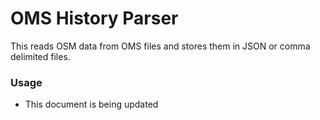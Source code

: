 # OMS History Parser #

This reads OSM data from OMS files and stores them in JSON or comma delimited files.

### Usage ###

* This document is being updated